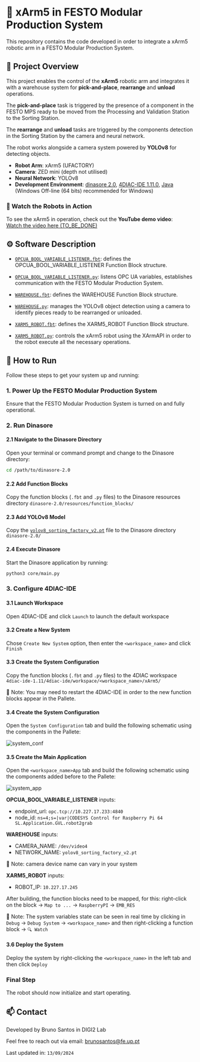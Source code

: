 # 🦾 xArm5 in FESTO Modular Production System

This repository contains the code developed in order to integrate a xArm5 robotic arm in a FESTO Modular Production System.

## 📌 Project Overview

This project enables the control of the **xArm5** robotic arm and integrates it with a warehouse system for **pick-and-place**, **rearrange** and **unload** operations. 

The **pick-and-place** task is triggered by the presence of a component in the FESTO MPS ready to be moved from the Processing and Validation Station to the Sorting Station.

The **rearrange** and **unload** tasks are triggered by the components detection in the Sorting Station by the camera and neural network.

The robot works alongside a camera system powered by **YOLOv8** for detecting objects.

 - **Robot Arm**: xArm5 (UFACTORY)
 - **Camera**: ZED mini (depth not utilised)
 - **Neural Network**: YOLOv8
 - **Development Environment**: [dinasore 2.0](https://github.com/DIGI2-FEUP/dinasore), [4DIAC-IDE 1.11.0](https://eclipse.dev/4diac/en_dow.php), [Java](https://www.java.com/pt-BR/download/manual.jsp) (Windows Off-line (64 bits) recommended for Windows)

### 🎥 Watch the Robots in Action
 To see the xArm5 in operation, check out the **YouTube demo video**:  
 [Watch the video here (TO_BE_DONE)](TO_BE_DONE)

## ⚙️ Software Description

  - [`OPCUA_BOOL_VARIABLE_LISTENER.fbt`](OPCUA_BOOL_VARIABLE_LISTENER.fbt): defines the OPCUA_BOOL_VARIABLE_LISTENER Function Block structure.
  
  - [`OPCUA_BOOL_VARIABLE_LISTENER.py`](OPCUA_BOOL_VARIABLE_LISTENER.py): listens OPC UA variables, establishes communication with the FESTO Modular Production System.

  - [`WAREHOUSE.fbt`](WAREHOUSE.fbt): defines the WAREHOUSE Function Block structure.
  
  - [`WAREHOUSE.py`](WAREHOUSE.py): manages the YOLOv8 object detection using a camera to identify pieces ready to be rearranged or unloaded.
   
  - [`XARM5_ROBOT.fbt`](XARM5_ROBOT.fbt): defines the XARM5_ROBOT Function Block structure.
   
  - [`XARM5_ROBOT.py`](XARM5_ROBOT.py): controls the xArm5 robot using the XArmAPI in order to the robot execute all the necessary operations.

## 🚀 How to Run

Follow these steps to get your system up and running:

### 1. Power Up the FESTO Modular Production System

 Ensure that the FESTO Modular Production System is turned on and fully operational.

### 2. Run Dinasore

#### 2.1 Navigate to the Dinasore Directory

Open your terminal or command prompt and change to the Dinasore directory:

 ```bash
 cd /path/to/dinasore-2.0
 ```

#### 2.2 Add Function Blocks

Copy the function blocks (`.fbt` and `.py` files) to the Dinasore resources directory `dinasore-2.0/resources/function_blocks/`

#### 2.3 Add YOLOv8 Model

Copy the [`yolov8_sorting_factory_v2.pt`](yolov8_sorting_factory_v2.pt) file to the Dinasore directory `dinasore-2.0/`

#### 2.4 Execute Dinasore

Start the Dinasore application by running:

 ```bash
 python3 core/main.py
 ```

### 3. Configure 4DIAC-IDE

#### 3.1 Launch Workspace

Open 4DIAC-IDE and click `Launch` to launch the default workspace

#### 3.2 Create a New System

Chose `Create New System` option, then enter the `<workspace_name>` and click `Finish`

#### 3.3 Create the System Configuration

Copy the function blocks (`.fbt` and `.py` files) to the 4DIAC workspace `4diac-ide-1.11/4diac-ide/workspace/<workspace_name>/xArm5/`

📝 Note: You may need to restart the 4DIAC-IDE in order to the new function blocks appear in the Pallete.

#### 3.4 Create the System Configuration

Open the `System Configuration` tab and build the following schematic using the components in the Pallete:

![system_conf](https://github.com/user-attachments/assets/3a492057-6bf1-4bc0-9926-caf9315dd2d5)

#### 3.5 Create the Main Application

Open the `<workspace_name>App` tab and build the following schematic using the components added before to the Pallete:

![system_app](https://github.com/user-attachments/assets/8d137549-0138-4a95-9a01-0835e371e28b)

**OPCUA_BOOL_VARIABLE_LISTENER** inputs:
 - endpoint_url: `opc.tcp://10.227.17.233:4840`
 - node_id: `ns=4;s=|var|CODESYS Control for Raspberry Pi 64 SL.Application.GVL.robot2grab`

**WAREHOUSE** inputs:
 - CAMERA_NAME: `/dev/video4`
 - NETWORK_NAME: `yolov8_sorting_factory_v2.pt`

📝 Note: camera device name can vary in your system

**XARM5_ROBOT** inputs:
 - ROBOT_IP: `10.227.17.245`

After building, the function blocks need to be mapped, for this: right-click on the block -> `Map to ...` -> `RaspberryPI` -> `EMB_RES`

📝 Note: The system variables state can be seen in real time by clicking in `Debug` -> `Debug System` -> `<workspace_name>` and then right-clicking a function block -> `🔍 Watch`

#### 3.6 Deploy the System

Deploy the system by right-clicking the `<workspace_name>` in the left tab and then click `Deploy`

### Final Step

The robot should now initialize and start operating.


## 📫 Contact

Developed by Bruno Santos in DIGI2 Lab

Feel free to reach out via email: brunosantos@fe.up.pt

Last updated in: ``13/09/2024``

